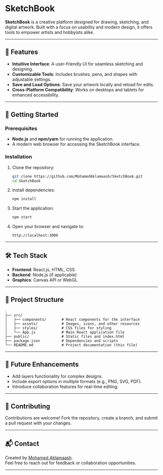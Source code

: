 
# SketchBook

**SketchBook** is a creative platform designed for drawing, sketching, and digital artwork. Built with a focus on usability and modern design, it offers tools to empower artists and hobbyists alike.

---

## 🎨 Features

- **Intuitive Interface**: A user-friendly UI for seamless sketching and designing.
- **Customizable Tools**: Includes brushes, pens, and shapes with adjustable settings.
- **Save and Load Options**: Save your artwork locally and reload for edits.
- **Cross-Platform Compatibility**: Works on desktops and tablets for enhanced accessibility.

---

## 🚀 Getting Started

### Prerequisites
- **Node.js** and **npm/yarn** for running the application.
- A modern web browser for accessing the SketchBook interface.

### Installation
1. Clone the repository:
   ```bash
   git clone https://github.com/MohamedAklamaash/SketchBook.git
   cd SketchBook
   ```

2. Install dependencies:
   ```bash
   npm install
   ```

3. Start the application:
   ```bash
   npm start
   ```

4. Open your browser and navigate to:
   ```
   http://localhost:3000
   ```

---

## 🛠️ Tech Stack

- **Frontend**: React.js, HTML, CSS  
- **Backend**: Node.js (if applicable)  
- **Graphics**: Canvas API or WebGL  

---

## 📂 Project Structure

```plaintext
.
├── src/
│   ├── components/       # React components for the interface
│   ├── assets/           # Images, icons, and other resources
│   ├── styles/           # CSS files for styling
│   └── App.js            # Main React application file
├── public/               # Static files and index.html
├── package.json          # Dependencies and scripts
└── README.md             # Project documentation (this file)
```

---

## 🎯 Future Enhancements

- Add layers functionality for complex designs.
- Include export options in multiple formats (e.g., PNG, SVG, PDF).
- Introduce collaboration features for real-time editing.

---

## 🤝 Contributing

Contributions are welcome! Fork the repository, create a branch, and submit a pull request with your changes.

---

## 📬 Contact

Created by [Mohamed Aklamaash](https://github.com/MohamedAklamaash).  
Feel free to reach out for feedback or collaboration opportunities.

---
